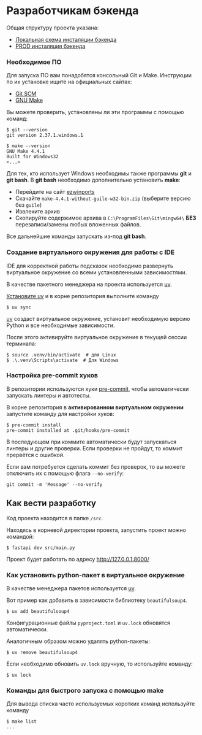 # Разработчикам бэкенда

Общая структуру проекта указана:

* [Локальная схема инсталяции бэкенда](https://gitlab.dvmn.org/root/fastapi-articles/-/wikis/fastai/backend_local_installation.drawio.png)
* [PROD инсталяция бэкенда](https://gitlab.dvmn.org/root/fastapi-articles/-/wikis/fastai/backend_prod_installation.drawio.png)


### Необходимое ПО

Для запуска ПО вам понадобятся консольный Git и Make. Инструкции по их установке ищите на
официальных сайтах:

- [Git SCM](https://git-scm.com/)
- [GNU Make](https://www.gnu.org/software/make/)

Вы можете проверить, установлены ли эти программы с помощью команд:
```shell
$ git --version
git version 2.37.1.windows.1

$ make --version
GNU Make 4.4.1
Built for Windows32
<...>
```

Для тех, кто использует Windows необходимы также программы **git** и **git bash**. В **git bash** необходимо дополнительно установить
**make**:

- Перейдите на сайт [ezwinports](https://sourceforge.net/projects/ezwinports/files/)
- Скачайте `make-4.4.1-without-guile-w32-bin.zip` (выберите версию без `guile`)
- Извлеките архив
- Скопируйте содержимое архива в `C:\ProgramFiles\Git\mingw64\` **БЕЗ** перезаписи/замены любых вложенных файлов.

Все дальнейшие команды запускать из-под **git bash**.

### Создание виртуального окружения для работы с IDE

IDE для корректной работы подсказок необходимо развернуть виртуальное окружение со всеми установленными зависимостями.

В качестве пакетного менеджера на проекта используется [uv](https://docs.astral.sh/uv/).

[Установите uv](https://gitlab.dvmn.org/root/fastapi-articles/-/wikis/Uv-package-manager#1-%D1%83%D1%81%D1%82%D0%B0%D0%BD%D0%BE%D0%B2%D0%BA%D0%B0-uv) и в корне репозитория выполните команду

```shell
$ uv sync
```

[uv](https://docs.astral.sh/uv/) создаст виртуальное окружение, установит необходимую версию Python и все необходимые зависимости.

После этого активируйте виртуальное окружение в текущей сессии терминала:

```shell
$ source .venv/bin/activate  # для Linux
$ .\.venv\Scripts\activate  # Для Windows
```

### Настройка pre-commit хуков

В репозитории используются хуки [pre-commit](https://pre-commit.com/), чтобы автоматически запускать линтеры и автотесты.

В корне репозитория в **активированном виртуальном окружении** запустите команду для настройки хуков:

```shell
$ pre-commit install
pre-commit installed at .git/hooks/pre-commit
```

В последующем при коммите автоматически будут запускаться линтеры и другие проверки. Если проверки не пройдут, то коммит прервётся с ошибкой.

Если вам потребуется сделать коммит без проверок, то вы можете отключить их с помощью флага `--no-verify`:
```shell
git commit -m 'Message' --no-verify
```

## Как вести разработку

Код проекта находится в папке `/src`.

Находясь в корневой директории проекта, запустить проект можно командой:

```shell
$ fastapi dev src/main.py
```

Проект будет работать по адресу http://127.0.0.1:8000/

### Как установить python-пакет в виртуальное окружение

В качестве менеджера пакетов используется [uv](https://docs.astral.sh/uv/).

Вот пример как добавить в зависимости библиотеку `beautifulsoup4`.

```shell
$ uv add beautifulsoup4
```

Конфигурационные файлы `pyproject.toml` и `uv.lock` обновятся автоматически.

Аналогичным образом можно удалять python-пакеты:

```shell
$ uv remove beautifulsoup4
```

Если необходимо обновить `uv.lock` вручную, то используйте команду:

```shell
$ uv lock
```

### Команды для быстрого запуска с помощью make

Для вывода списка часто используемых коротких команд используйте команду

```shell
$ make list
...
```
